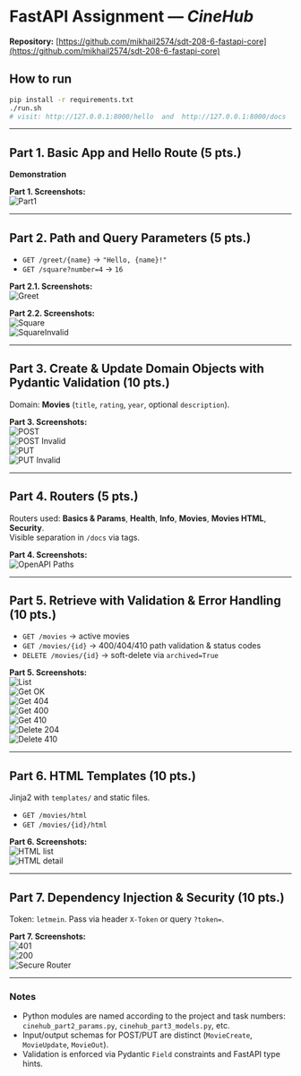 # FastAPI Assignment — *CineHub*

**Repository:** [https://github.com/mikhail2574/sdt-208-6-fastapi-core](https://github.com/mikhail2574/sdt-208-6-fastapi-core)

## How to run

```bash
pip install -r requirements.txt
./run.sh
# visit: http://127.0.0.1:8000/hello  and  http://127.0.0.1:8000/docs
```

---

## Part 1. Basic App and Hello Route (5 pts.)

**Demonstration**

**Part 1. Screenshots:**  
![Part1](screenshots/part1_hello.png)

---

## Part 2. Path and Query Parameters (5 pts.)

- `GET /greet/{name}` → `"Hello, {name}!"`  
- `GET /square?number=4` → `16`

**Part 2.1. Screenshots:**  
![Greet](screenshots/part2_greet.png)

**Part 2.2. Screenshots:**  
![Square](screenshots/part2_square.png)  
![SquareInvalid](screenshots/part2_square_invalid.png)

---

## Part 3. Create & Update Domain Objects with Pydantic Validation (10 pts.)

Domain: **Movies** (`title`, `rating`, `year`, optional `description`).

**Part 3. Screenshots:**  
![POST](screenshots/part3_post_ok.png)  
![POST Invalid](screenshots/part3_post_invalid.png)  
![PUT](screenshots/part3_put_ok.png)  
![PUT Invalid](screenshots/part3_put_invalid.png)

---

## Part 4. Routers (5 pts.)

Routers used: **Basics & Params**, **Health**, **Info**, **Movies**, **Movies HTML**, **Security**.  
Visible separation in `/docs` via tags.

**Part 4. Screenshots:**  
![OpenAPI Paths](screenshots/part4_paths.png)

---

## Part 5. Retrieve with Validation & Error Handling (10 pts.)

- `GET /movies` → active movies  
- `GET /movies/{id}` → 400/404/410 path validation & status codes  
- `DELETE /movies/{id}` → soft-delete via `archived=True`

**Part 5. Screenshots:**  
![List](screenshots/part5_list.png)  
![Get OK](screenshots/part5_get_ok.png)  
![Get 404](screenshots/part5_get_404.png)  
![Get 400](screenshots/part5_get_400.png)  
![Get 410](screenshots/part5_get_410.png)  
![Delete 204](screenshots/part5_delete_204.png)  
![Delete 410](screenshots/part5_delete_410.png)

---

## Part 6. HTML Templates (10 pts.)

Jinja2 with `templates/` and static files.  
- `GET /movies/html`
- `GET /movies/{id}/html`

**Part 6. Screenshots:**  
![HTML list](screenshots/part6_html_list.png)  
![HTML detail](screenshots/part6_html_detail.png)

---

## Part 7. Dependency Injection & Security (10 pts.)

Token: `letmein`. Pass via header `X-Token` or query `?token=`.

**Part 7. Screenshots:**  
![401](screenshots/part7_401.png)  
![200](screenshots/part7_200.png)  
![Secure Router](screenshots/part7_router.png)

---

### Notes

- Python modules are named according to the project and task numbers: `cinehub_part2_params.py`, `cinehub_part3_models.py`, etc.
- Input/output schemas for POST/PUT are distinct (`MovieCreate`, `MovieUpdate`, `MovieOut`).
- Validation is enforced via Pydantic `Field` constraints and FastAPI type hints.
